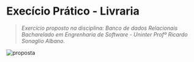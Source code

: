 # Execício Prático - Livraria

> *Exercício proposto na disciplina: Banco de dados Relacionais*
> *Bacharelado em Engrenharia de Software - Uninter*
> *Profº Ricardo Sonaglio Albano.*

![proposta](https://github.com/SkyArtur/TrabalhoBancoDeDadosRelacionais/assets/93395366/3a677aa9-6089-4b4f-9489-b3672f68c17d)

